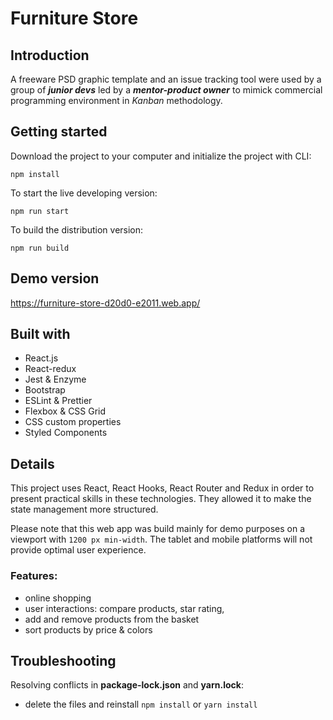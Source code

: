 # Furniture Store


## Introduction


A freeware PSD graphic template and an issue tracking tool were used by a group of **_junior devs_** led by a **_mentor-product owner_** to mimick commercial programming environment in *Kanban* methodology.


## Getting started

Download the project to your computer and initialize the project with CLI:
```
npm install
```

To start the live developing version:
```
npm run start
```

To build the distribution version:
```
npm run build
```


## Demo version

 https://furniture-store-d20d0-e2011.web.app/


## Built with

- React.js
- React-redux
- Jest & Enzyme
- Bootstrap
- ESLint & Prettier
- Flexbox & CSS Grid
- CSS custom properties
- Styled Components


## Details

This project uses React, React Hooks, React Router and Redux in order to present practical skills in these technologies. They allowed it to make the state management more structured.

Please note that this web app was build mainly for demo purposes on a viewport with `1200 px min-width`. The tablet and mobile platforms will not provide optimal user experience.


### Features:

- online shopping
- user interactions: compare products, star rating,
- add and remove products from the basket
- sort products by price & colors



## Troubleshooting

Resolving conflicts in **package-lock.json** and **yarn.lock**:
- delete the files and reinstall `npm install` or `yarn install`
